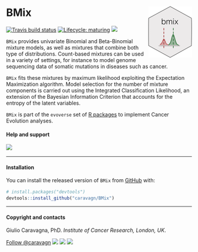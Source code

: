 
# BMix <img src='man/figures/logo.png' align="right" height="139" />

<!-- badges: start -->

[![Travis build
status](https://travis-ci.org/caravagn/BMix.svg?branch=master)](https://travis-ci.org/caravagn/BMix)
[![Lifecycle:
maturing](https://img.shields.io/badge/lifecycle-maturing-blue.svg)](https://www.tidyverse.org/lifecycle/#maturing)
[![](https://img.shields.io/badge/Part%20of-evoverse-blue.svg)](https://caravagn.github.io/evoverse)

<!-- badges: end -->

`BMix` provides univariate Binomial and Beta-Binomial mixture models, as
well as mixtures that combine both type of distributions. Count-based
mixtures can be used in a variety of settings, for instance to model
genome sequencing data of somatic mutations in diseases such as cancer.

`BMix` fits these mixtures by maximum likelihood exploiting the
Expectation Maximization algorithm. Model selection for the number of
mixture components is carried out using the Integrated Classification
Likelihood, an extension of the Bayesian Information Criterion that
accounts for the entropy of the latent variables.

`BMix` is part of the `evoverse` set of [R
packages](https://caravagn.github.io/evoverse) to implement Cancer
Evolution
analyses.

#### Help and support

[![](https://img.shields.io/badge/GitHub%20Pages-https://caravagn.github.io/BMix/-yellow.svg)](https://caravagn.github.io/BMix)

-----

#### Installation

You can install the released version of `BMix` from
[GitHub](https://github.com/) with:

``` r
# install.packages("devtools")
devtools::install_github("caravagn/BMix")
```

-----

#### Copyright and contacts

Giulio Caravagna, PhD. *Institute of Cancer Research, London,
UK*.

<!-- Place this tag in your head or just before your close body tag. -->

<script async defer src="https://buttons.github.io/buttons.js"></script>

<!-- Place this tag where you want the button to render. -->

<a class="github-button" href="https://github.com/caravagn" aria-label="Follow @caravagn on GitHub">Follow
@caravagn</a>
[![](https://img.shields.io/badge/Email-gcaravagn@gmail.com-seagreen.svg)](mailto:gcaravagn@gmail.com)
[![](https://img.shields.io/badge/Twitter-@gcaravagna-steelblue.svg)](https://twitter.com/gcaravagna)
[![](https://img.shields.io/badge/Personal%20webpage-https://bit.ly/2kc9E6Y-red.svg)](https://sites.google.com/site/giuliocaravagna/)
